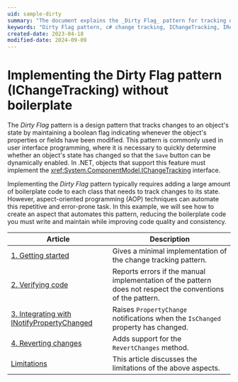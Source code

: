 ```yaml
---
uid: sample-dirty
summary: "The document explains the _Dirty Flag_ pattern for tracking object state changes, its implementation in .NET, and automating it using aspect-oriented programming."
keywords: "Dirty Flag pattern, c# change tracking, IChangeTracking, IReversibleChangeTracking"
created-date: 2023-04-18
modified-date: 2024-09-09
---
```


# Implementing the Dirty Flag pattern (IChangeTracking) without boilerplate

The _Dirty Flag_ pattern is a design pattern that tracks changes to an object's state by maintaining a boolean flag indicating whenever the object's properties or fields have been modified. This pattern is commonly used in user interface programming, where it is necessary to quickly determine whether an object's state has changed so that the `Save` button can be dynamically enabled. In .NET, objects that support this feature must implement the <xref:System.ComponentModel.IChangeTracking> interface.

Implementing the _Dirty Flag_ pattern typically requires adding a large amount of boilerplate code to each class that needs to track changes to its state. However, aspect-oriented programming (AOP) techniques can automate this repetitive and error-prone task. In this example, we will see how to create an aspect that automates this pattern, reducing the boilerplate code you must write and maintain while improving code quality and consistency.

| Article | Description |
| --- | --- |
| [1. Getting started](change-tracking-1/README.md) | Gives a minimal implementation of the change tracking pattern. |
| [2. Verifying code](change-tracking-2/README.md) | Reports errors if the manual implementation of the pattern does not respect the conventions of the pattern. |
| [3. Integrating with INotifyPropertyChanged](change-tracking-3/README.md) | Raises `PropertyChange` notifications when the `IsChanged` property has changed. |
| [4. Reverting changes](change-tracking-4/README.md) | Adds support for the `RevertChanges` method. |
| [Limitations](limitations.md) | This article discusses the limitations of the above aspects. |



